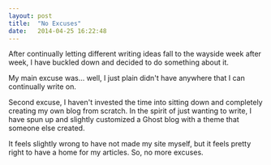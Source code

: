 ```yaml
---
layout: post
title:  "No Excuses"
date:   2014-04-25 16:22:48
---
```


After continually letting different writing ideas fall to the wayside week after week, I have buckled down and decided to do something about it.

<!--more-->

My main excuse was... well, I just plain didn't have anywhere that I can continually write on.

Second excuse, I haven't invested the time into sitting down and completely creating my own blog from scratch. In the spirit of just wanting to write, I have spun up and slightly customized a Ghost blog with a theme that someone else created.

It feels slightly wrong to have not made my site myself, but it feels pretty right to have a home for my articles. So, no more excuses.